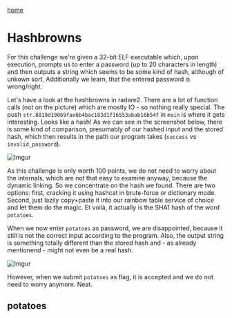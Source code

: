 [home](https://adminadminctf.github.io/ctf/)

# Hashbrowns
For this challenge we're given a 32-bit ELF executable which, upon execution, prompts us to enter a password (up to 20 characters in length) and then outputs a string which seems to be some kind of hash, although of unkown sort. Additionally we learn, that the entered password is wrong/right.

Let's have a look at the hashbrowns in radare2. There are a lot of function calls (not on the picture) which are mostly IO - so nothing really special. The push ```str.8819d19069fae6b4bac183d1f16553abab16b54f``` in ```main```  is where it gets interesting. Looks like a hash! As we can see in the screenshot below, there is some kind of comparison, presumably of our hashed input and the stored hash, which then results in the path our program takes (```success``` vs ```invalid_password```).

![Imgur](https://i.imgur.com/UrWD8S1.png)

As this challenge is only worth 100 points, we do not need to worry about the internals, which are not that easy to examine anyway, because the dynamic linking. So we concentrate on the hash we found. There are two options: first, cracking it using hashcat in brute-force or dictionary mode. Second, just lazily copy+paste it into our rainbow table service of choice and let them do the magic. Et voilà, it actually is the SHA1 hash of the word ```potatoes```.

When we now enter ```potatoes``` as password, we are disappointed, because it still is not the correct input according to the program. Also, the output string is something totally different than the stored hash and - as already mentionend - might not even be a real hash.

![Imgur](https://i.imgur.com/YAjcy4B.png)

However, when we submit ```potatoes``` as flag, it is accepted and we do not need to worry anymore. Neat.

## 	potatoes
